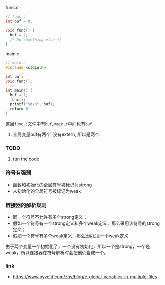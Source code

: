 func.c
```c++
// func.c
int buf = 0;

void func() {
  buf = 2;
  /* Do something else */
}
```

main.c
```c++
// main.c
#include <stdio.h>

int buf;
void func();

int main() {
  buf = 1;
  func();
  printf("%d\n", buf);
  return 0;
}
```

这里`func.c`文件中有`buf`, `main.c`中间也有`buf`.

1. 全局变量buf有两个, 没有extern, 所以是两个.


### TODO
1. run the code

### 符号有强弱
- 函数和初始化的全局符号被标记为strong
- 未初始化的全局符号被标记为weak

### 链接器的解析规则
- 同一个符号不允许有多个strong定义；
- 假如一个符号有一个strong定义和多个weak定义，那么采用该符号的strong定义；
- 假如一个符号有多个weak定义，那么`选取任意`一个weak定义

由于两个变量一个初始化了，一个没有初始化，所以一个是strong，一个是weak，所以连接器在符号解析时会把他们当成一个。


### link
- https://www.byvoid.com/zhs/blog/c-global-variables-in-multiple-files
